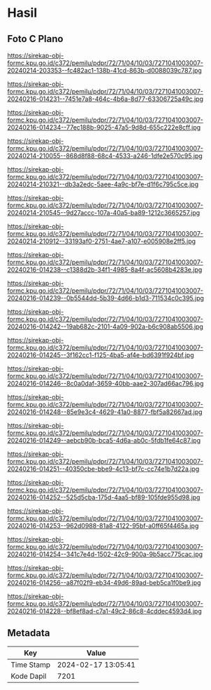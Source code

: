# Hasil

## Foto C Plano

https://sirekap-obj-formc.kpu.go.id/c372/pemilu/pdpr/72/71/04/10/03/7271041003007-20240214-203353--fc482ac1-138b-41cd-863b-d0088039c787.jpg

https://sirekap-obj-formc.kpu.go.id/c372/pemilu/pdpr/72/71/04/10/03/7271041003007-20240216-014231--7451e7a8-464c-4b6a-8d77-63306725a49c.jpg

https://sirekap-obj-formc.kpu.go.id/c372/pemilu/pdpr/72/71/04/10/03/7271041003007-20240216-014234--77ec188b-9025-47a5-9d8d-655c222e8cff.jpg

https://sirekap-obj-formc.kpu.go.id/c372/pemilu/pdpr/72/71/04/10/03/7271041003007-20240214-210055--868d8f88-68c4-4533-a246-1dfe2e570c95.jpg

https://sirekap-obj-formc.kpu.go.id/c372/pemilu/pdpr/72/71/04/10/03/7271041003007-20240214-210321--db3a2edc-5aee-4a9c-bf7e-d1f6c795c5ce.jpg

https://sirekap-obj-formc.kpu.go.id/c372/pemilu/pdpr/72/71/04/10/03/7271041003007-20240214-210545--9d27accc-107a-40a5-ba89-1212c3665257.jpg

https://sirekap-obj-formc.kpu.go.id/c372/pemilu/pdpr/72/71/04/10/03/7271041003007-20240214-210912--33193af0-2751-4ae7-a107-e005908e2ff5.jpg

https://sirekap-obj-formc.kpu.go.id/c372/pemilu/pdpr/72/71/04/10/03/7271041003007-20240216-014238--c1388d2b-34f1-4985-8a4f-ac5608b4283e.jpg

https://sirekap-obj-formc.kpu.go.id/c372/pemilu/pdpr/72/71/04/10/03/7271041003007-20240216-014239--0b5544dd-5b39-4d66-b1d3-711534c0c395.jpg

https://sirekap-obj-formc.kpu.go.id/c372/pemilu/pdpr/72/71/04/10/03/7271041003007-20240216-014242--19ab682c-2101-4a09-902a-b6c908ab5506.jpg

https://sirekap-obj-formc.kpu.go.id/c372/pemilu/pdpr/72/71/04/10/03/7271041003007-20240216-014245--3f162cc1-f125-4ba5-af4e-bd6391f924bf.jpg

https://sirekap-obj-formc.kpu.go.id/c372/pemilu/pdpr/72/71/04/10/03/7271041003007-20240216-014246--8c0a0daf-3659-40bb-aae2-307ad66ac796.jpg

https://sirekap-obj-formc.kpu.go.id/c372/pemilu/pdpr/72/71/04/10/03/7271041003007-20240216-014248--85e9e3c4-4629-41a0-8877-fbf5a82667ad.jpg

https://sirekap-obj-formc.kpu.go.id/c372/pemilu/pdpr/72/71/04/10/03/7271041003007-20240216-014249--aebcb90b-bca5-4d6a-ab0c-5fdb1fe64c87.jpg

https://sirekap-obj-formc.kpu.go.id/c372/pemilu/pdpr/72/71/04/10/03/7271041003007-20240216-014251--40350cbe-bbe9-4c13-bf7c-cc74e1b7d22a.jpg

https://sirekap-obj-formc.kpu.go.id/c372/pemilu/pdpr/72/71/04/10/03/7271041003007-20240216-014252--525d5cba-175d-4aa5-bf89-105fde955d98.jpg

https://sirekap-obj-formc.kpu.go.id/c372/pemilu/pdpr/72/71/04/10/03/7271041003007-20240216-014253--962d0988-81a8-4122-95bf-a0ff65f4465a.jpg

https://sirekap-obj-formc.kpu.go.id/c372/pemilu/pdpr/72/71/04/10/03/7271041003007-20240216-014254--341c7e4d-1502-42c9-900a-9b5acc775cac.jpg

https://sirekap-obj-formc.kpu.go.id/c372/pemilu/pdpr/72/71/04/10/03/7271041003007-20240216-014256--a87f02f9-eb34-49d6-89ad-beb5ca1f0be9.jpg

https://sirekap-obj-formc.kpu.go.id/c372/pemilu/pdpr/72/71/04/10/03/7271041003007-20240216-014228--bf8ef8ad-c7a1-49c2-86c8-4cddec4593d4.jpg


## Metadata

| Key        | Value               |
| ---------- | ------------------- |
| Time Stamp | 2024-02-17 13:05:41 |
| Kode Dapil | 7201                |



